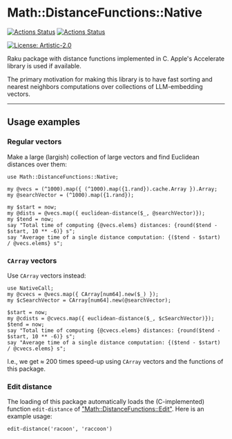 # Math::DistanceFunctions::Native

[![Actions Status](https://github.com/antononcube/Raku-DistanceFunctions-Native/actions/workflows/linux.yml/badge.svg)](https://github.com/antononcube/Raku-DistanceFunctions-Native/actions)
[![Actions Status](https://github.com/antononcube/Raku-DistanceFunctions-Native/actions/workflows/macos.yml/badge.svg)](https://github.com/antononcube/Raku-DistanceFunctions-Native/actions)

[![License: Artistic-2.0](https://img.shields.io/badge/License-Artistic%202.0-0298c3.svg)](https://opensource.org/licenses/Artistic-2.0)

Raku package with distance functions implemented in C.
Apple's Accelerate library is used if available.

The primary motivation for making this library is to have fast sorting and nearest neighbors computations 
over collections of LLM-embedding vectors.

------

## Usage examples


### Regular vectors

Make a large (largish) collection of large vectors and find Euclidean distances over them:

```perl6
use Math::DistanceFunctions::Native;

my @vecs = (^1000).map({ (^1000).map({1.rand}).cache.Array }).Array;
my @searchVector = (^1000).map({1.rand});

my $start = now;
my @dists = @vecs.map({ euclidean-distance($_, @searchVector)});
my $tend = now;
say "Total time of computing {@vecs.elems} distances: {round($tend - $start, 10 ** -6)} s";
say "Average time of a single distance computation: {($tend - $start) / @vecs.elems} s";
```

### `CArray` vectors

Use `CArray` vectors instead:

```perl6
use NativeCall;
my @cvecs = @vecs.map({ CArray[num64].new($_) });
my $cSearchVector = CArray[num64].new(@searchVector);

$start = now;
my @cdists = @cvecs.map({ euclidean-distance($_, $cSearchVector)});
$tend = now;
say "Total time of computing {@cvecs.elems} distances: {round($tend - $start, 10 ** -6)} s";
say "Average time of a single distance computation: {($tend - $start) / @cvecs.elems} s";
```

I.e., we get ≈ 200 times speed-up using `CArray` vectors and the functions of this package. 

### Edit distance

The loading of this package automatically loads the (C-implemented) function `edit-distance` of
["Math::DistanceFunctions::Edit"](https://github.com/antononcube/Raku-Math-DistanceFunctions-Edit).
Here is an example usage:

```perl6
edit-distance('racoon', 'raccoon')
```
